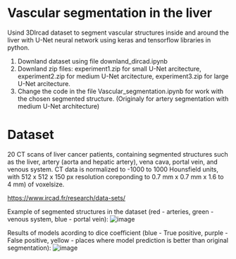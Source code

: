 # Vascular segmentation in the liver

Usind 3DIrcad dataset to segment vascular structures inside and around the liver with U-Net neural network using keras and tensorflow libraries in python.
1. Downland dataset using file downland_dircad.ipynb
2. Downland zip files: experiment1.zip for small U-Net arcitecture,
                       experiment2.zip for medium U-Net arcitecture,
                       experiment3.zip for large U-Net arcitecture.
3. Change the code in the file Vascular_segmentation.ipynb for work with the chosen segmented structure. (Originaly for artery segmentation with medium U-Net architecture)

# Dataset
20 CT scans of liver cancer patients, containing segmented structures such as the liver, artery (aorta and hepatic artery), vena cava, portal vein, and venous system. CT data is normalized to -1000 to 1000 Hounsfield units, with 512 x 512 x 150 px resolution coreponding to 0.7 mm x 0.7 mm x 1.6 to 4 mm) of voxelsize.

https://www.ircad.fr/research/data-sets/

Example of segmented structures in the dataset (red - arteries, green - venous system, blue - portal vein):
![image](https://github.com/romova/Liver-vascular-segmentation/assets/93135199/f2efd97c-1710-47eb-85f5-1b4ae4b86c39)

Results of models acording to dice coefficient (blue - True positive, purple - False positive, yellow - places where model prediction is better than original segmentation):
![image](https://github.com/romova/Liver-vascular-segmentation/assets/93135199/427af1a7-8211-4162-b03a-73fd3536d710)
